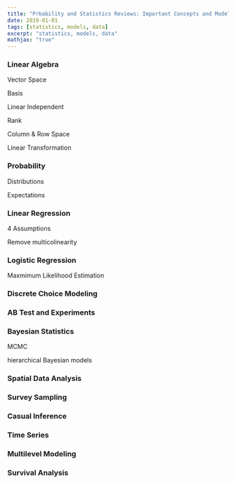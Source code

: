 ```yaml
---
title: "Prbability and Statistics Reviews: Important Concepts and Models (In Progress)"
date: 2019-01-01
tags: [statistics, models, data]
excerpt: "statistics, models, data"
mathjax: "true"
---
```

### Linear Algebra
Vector Space

Basis

Linear Independent

Rank

Column & Row Space

Linear Transformation

### Probability

Distributions
 
Expectations

### Linear Regression

4 Assumptions

Remove multicolinearity

### Logistic Regression

Maxmimum Likelihood Estimation

### Discrete Choice Modeling

### AB Test and Experiments

### Bayesian Statistics

MCMC

hierarchical Bayesian models


### Spatial Data Analysis

### Survey Sampling

### Casual Inference

### Time Series

### Multilevel Modeling

### Survival Analysis


